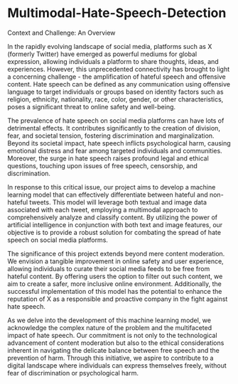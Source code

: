# Multimodal-Hate-Speech-Detection

Context and Challenge: An Overview

In the rapidly evolving landscape of social media, platforms such as X (formerly Twitter) have emerged as powerful mediums for global expression, allowing individuals a platform to share thoughts, ideas, and experiences. However, this unprecedented connectivity has brought to light a concerning challenge - the amplification of hateful speech and offensive content. Hate speech can be defined as any communication using offensive language to target individuals or groups based on identity factors such as religion, ethnicity, nationality, race, color, gender, or other characteristics, poses a significant threat to online safety and well-being. 

The prevalence of hate speech on social media platforms can have lots of detrimental effects. It contributes significantly to the creation of division, fear, and societal tension, fostering discrimination and marginalization. Beyond its societal impact, hate speech inflicts psychological harm, causing emotional distress and fear among targeted individuals and communities. Moreover, the surge in hate speech raises profound legal and ethical questions, touching upon issues of free speech, censorship, and discrimination. 

In response to this critical issue, our project aims to develop a machine learning model that can effectively differentiate between hateful and non-hateful tweets. This model will leverage both textual and image data associated with each tweet, employing a multimodal approach to comprehensively analyze and classify content. By utilizing the power of artificial intelligence in conjunction with both text and image features, our objective is to provide a robust solution for combating the spread of hate speech on social media platforms.  

The significance of this project extends beyond mere content moderation. We envision a tangible improvement in online safety and user experience, allowing individuals to curate their social media feeds to be free from hateful content. By offering users the option to filter out such content, we aim to create a safer, more inclusive online environment. Additionally, the successful implementation of this model has the potential to enhance the reputation of X as a responsible and proactive company in the fight against hate speech.  

As we delve into the development of this machine learning model, we acknowledge the complex nature of the problem and the multifaceted impact of hate speech. Our commitment is not only to the technological advancement of content moderation but also to the ethical considerations inherent in navigating the delicate balance between free speech and the prevention of harm. Through this initiative, we aspire to contribute to a digital landscape where individuals can express themselves freely, without fear of discrimination or psychological harm. 






